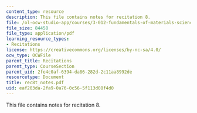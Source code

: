 ```yaml
---
content_type: resource
description: This file contains notes for recitation 8.
file: /ol-ocw-studio-app/courses/3-012-fundamentals-of-materials-science-fall-2005/eaf203da2fa90a760c565f113d08f4d0_rec8t_notes.pdf
file_size: 84458
file_type: application/pdf
learning_resource_types:
- Recitations
license: https://creativecommons.org/licenses/by-nc-sa/4.0/
ocw_type: OCWFile
parent_title: Recitations
parent_type: CourseSection
parent_uid: 2fe4c0af-6394-da86-282d-2c11aa8992de
resourcetype: Document
title: rec8t_notes.pdf
uid: eaf203da-2fa9-0a76-0c56-5f113d08f4d0
---
```

This file contains notes for recitation 8.